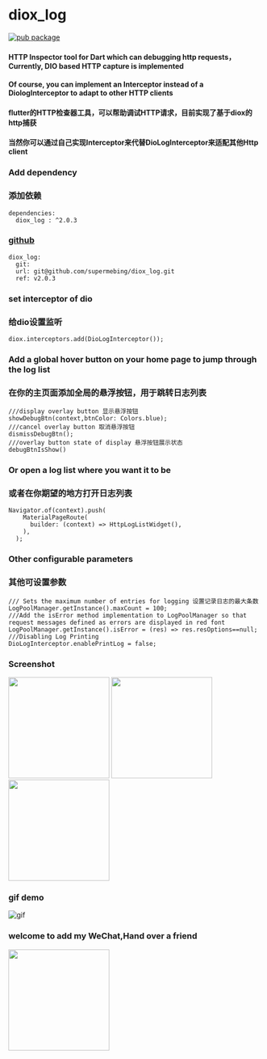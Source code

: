 
# diox_log
[![pub package](https://img.shields.io/pub/v/dio_log.svg)](https://pub.dev/packages/dio_log)
#### HTTP Inspector tool for Dart which can debugging http requests，Currently, DIO based HTTP capture is implemented
#### Of course, you can implement an Interceptor instead of a DiologInterceptor to adapt to other HTTP clients
#### flutter的HTTP检查器工具，可以帮助调试HTTP请求，目前实现了基于diox的http捕获
#### 当然你可以通过自己实现Interceptor来代替DioLogInterceptor来适配其他Http client

### Add dependency
### 添加依赖
```
dependencies:
  diox_log : ^2.0.3
```
### [github](https://github.com/supermebing/diox_log)
```
diox_log:
  git:
  url: git@github.com/supermebing/diox_log.git
  ref: v2.0.3
```
### set interceptor of dio
### 给dio设置监听
```
diox.interceptors.add(DioLogInterceptor());
```
### Add a global hover button on your home page to jump through the log list
### 在你的主页面添加全局的悬浮按钮，用于跳转日志列表
```
///display overlay button 显示悬浮按钮
showDebugBtn(context,btnColor: Colors.blue);
///cancel overlay button 取消悬浮按钮
dismissDebugBtn();
///overlay button state of display 悬浮按钮展示状态
debugBtnIsShow()
```
### Or open a log list where you want it to be
### 或者在你期望的地方打开日志列表
```
Navigator.of(context).push(
    MaterialPageRoute(
      builder: (context) => HttpLogListWidget(),
    ),
  );
```
### Other configurable parameters
### 其他可设置参数
```
/// Sets the maximum number of entries for logging 设置记录日志的最大条数
LogPoolManager.getInstance().maxCount = 100;
///Add the isError method implementation to LogPoolManager so that request messages defined as errors are displayed in red font
LogPoolManager.getInstance().isError = (res) => res.resOptions==null;
///Disabling Log Printing
DioLogInterceptor.enablePrintLog = false;
```

### Screenshot
<img src="https://raw.githubusercontent.com/flutterplugin/dio_log/develop/images/log_list.jpg" width="200">
<img src="https://raw.githubusercontent.com/flutterplugin/dio_log/develop/images/log_request.jpg" width="200">
<img src="https://raw.githubusercontent.com/flutterplugin/dio_log/develop/images/log_response.jpg" width="200">

### gif demo
![gif](https://raw.githubusercontent.com/flutterplugin/dio_log/develop/images/dio_log_example.gif)
### welcome to add my WeChat,Hand over a friend
<img src="https://raw.githubusercontent.com/flutterplugin/dio_log/develop/images/wechat.png" width="200">